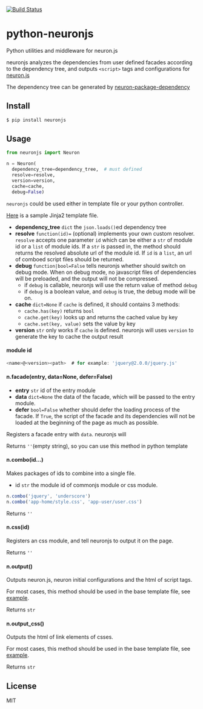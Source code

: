[![Build Status](https://travis-ci.org/kaelzhang/python-neuronjs.svg?branch=master)](https://travis-ci.org/kaelzhang/python-neuronjs)

# python-neuronjs

Python utilities and middleware for neuron.js

neuronjs analyzes the dependencies from user defined facades according to the dependency tree, and outputs `<script>` tags and configurations for [neuron.js](https://github.com/kaelzhang/neuron)

The dependency tree can be generated by [neuron-package-dependency](https://github.com/kaelzhang/neuron-package-dependency)

## Install

```sh
$ pip install neuronjs
```

## Usage

```py
from neuronjs import Neuron

n = Neuron(
  dependency_tree=dependency_tree,  # must defined
  resolve=resolve,
  version=version,
  cache=cache,
  debug=False)
```

`neuronjs` could be used either in template file or your python controller.

[Here](./sample/sample-jinja.html) is a sample Jinja2 template file.

- **dependency_tree** `dict` the `json.loads()`ed dependency tree
- **resolve** `function(id)=` (optional) implements your own custom resolver. `resolve` accepts one parameter `id` which can be either a `str` of module id or a `list` of module ids. If a `str` is passed in, the method should returns the resolved absolute url of the module id. If `id` is a `list`, an url of comboed script files should be returned.
- **debug** `function|bool=False` tells neuronjs whether should switch on debug mode. When on debug mode, no javascript files of dependencies will be preloaded, and the output will not be compressed.
  - if `debug` is callable, neuronjs will use the return value of method `debug`
  - if `debug` is a boolean value, and `debug` is true, the debug mode will be on.
- **cache** `dict=None` if `cache` is defined, it should contains 3 methods:
  - `cache.has(key)` returns `bool`
  - `cache.get(key)` looks up and returns the cached value by key
  - `cache.set(key, value)` sets the value by key
- **version** `str` only works if `cache` is defined. neuronjs will uses `version`
to generate the key to cache the output result

#### module id

```js
<name>@<version><path>  # for example: 'jquery@2.0.0/jquery.js'
```

#### n.facade(entry, data=None, defer=False)

- **entry** `str` id of the entry module
- **data** `dict=None` the data of the facade, which will be passed to the entry module.
- **defer** `bool=False` whether should defer the loading process of the facade. If `True`, the script of the facade and its dependencies will not be loaded at the beginning of the page as much as possible.

Registers a facade entry with `data`. neuronjs will 

Returns `''`(empty string), so you can use this method in python template 

#### n.combo(id...)

Makes packages of ids to combine into a single file.

- id `str` the module id of commonjs module or css module. 

```js
n.combo('jquery', 'underscore')
n.combo('app-home/style.css', 'app-user/user.css')
```

Returns `''`

#### n.css(id)

Registers an css module, and tell neuronjs to output it on the page.

Returns `''`

#### n.output()

Outputs neuron.js, neuron initial configurations and the html of script tags.

For most cases, this method should be used in the base template file, see [example](./sample/sample-jinja.html).

Returns `str`

#### n.output_css()

Outputs the html of link elements of csses.

For most cases, this method should be used in the base template file, see [example](./sample/sample-jinja.html).

Returns `str`

## License

MIT
